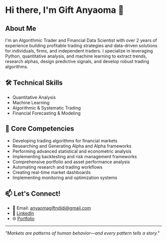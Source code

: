 # Hi there, I'm Gift Anyaoma 👋

## About Me
I'm an Algorithmic Trader and Financial Data Scientist with over 2 years of experience building profitable trading strategies and data-driven solutions for individuals, firms, and independent traders. I specialize in leveraging Python, quantitative analysis, and machine learning to extract trends, research alphas, design predictive signals, and develop robust trading algorithms.

## 🛠️ Technical Skills

* Quantitative Analysis
* Machine Learning
* Algorithmic & Systematic Trading  
* Financial Forecasting & Modeling  

## 🔭 Core Competencies
* Developing trading algorithms for financial markets
* Researching and Generating Alpha and Alpha frameworks  
* Performing advanced statistical and econometric analysis  
* Implementing backtesting and risk management frameworks   
* Comprehensive portfolio and asset performance analysis  
* Automating research and trading workflows  
* Creating real-time market dashboards  
* Implementing monitoring and optimization systems  

## 📫 Let's Connect!
* 📧 Email: anyaomagiftndidi@gmail.com  
* 💼 [LinkedIn](https://www.linkedin.com/in/gift-anyaoma-6a44a9170/)  
* 🌐 [Portfolio](https://Anyaoma.github.io/)  

---
*"Markets are patterns of human behavior—and every pattern tells a story."*
